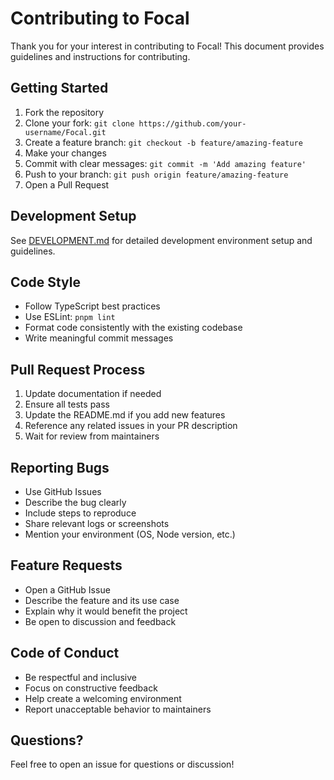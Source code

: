 # Contributing to Focal

Thank you for your interest in contributing to Focal! This document provides guidelines and instructions for contributing.

## Getting Started

1. Fork the repository
2. Clone your fork: `git clone https://github.com/your-username/Focal.git`
3. Create a feature branch: `git checkout -b feature/amazing-feature`
4. Make your changes
5. Commit with clear messages: `git commit -m 'Add amazing feature'`
6. Push to your branch: `git push origin feature/amazing-feature`
7. Open a Pull Request

## Development Setup

See [DEVELOPMENT.md](DEVELOPMENT.md) for detailed development environment setup and guidelines.

## Code Style

- Follow TypeScript best practices
- Use ESLint: `pnpm lint`
- Format code consistently with the existing codebase
- Write meaningful commit messages

## Pull Request Process

1. Update documentation if needed
2. Ensure all tests pass
3. Update the README.md if you add new features
4. Reference any related issues in your PR description
5. Wait for review from maintainers

## Reporting Bugs

- Use GitHub Issues
- Describe the bug clearly
- Include steps to reproduce
- Share relevant logs or screenshots
- Mention your environment (OS, Node version, etc.)

## Feature Requests

- Open a GitHub Issue
- Describe the feature and its use case
- Explain why it would benefit the project
- Be open to discussion and feedback

## Code of Conduct

- Be respectful and inclusive
- Focus on constructive feedback
- Help create a welcoming environment
- Report unacceptable behavior to maintainers

## Questions?

Feel free to open an issue for questions or discussion!
